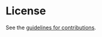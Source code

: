 # License

See the
[guidelines for contributions](https://github.com/LPardue/draft-pardue-httpbis-dont-be-clear/blob/main/CONTRIBUTING.md).
